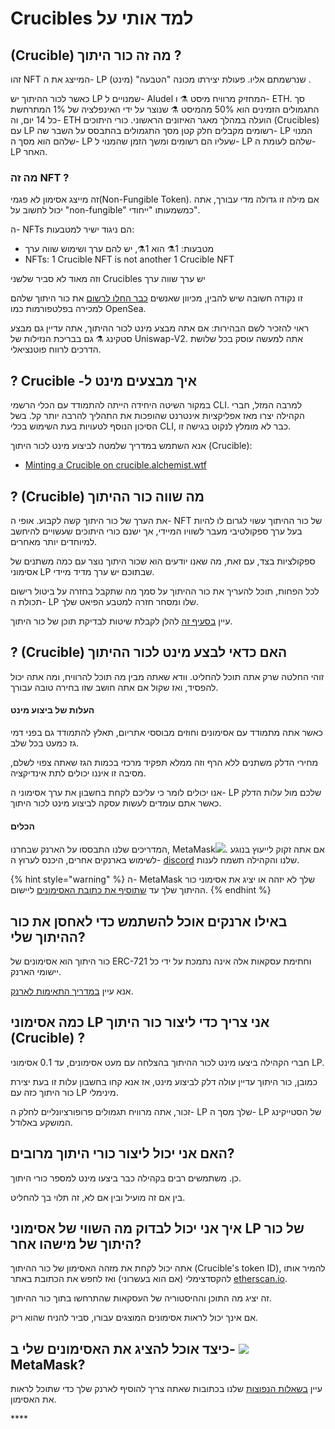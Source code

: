 # Crucibles למד אותי על

## \(Crucible\) מה זה כור היתוך ?

זהו NFT המייצג את ה- LP שנרשמתם אליו. פעולת יצירתו מכונה "הטבעה" \(מינט\) .

כאשר לכור ההיתוך יש LP שמנויים ל- Aludel המחזיק מרוויח מיסט ⚗️ ו- ETH. סך התגמולים הזמינים הוא 50% מהמיסט ️⚗️ שנוצר על ידי האינפלציה של 1% המתרחשת כל 14 יום, וה- ETH הועלה במהלך מאגר האיזונים הראשוני. כורי היתוכים \(Crucibles\) עם LP רשומים מקבלים חלק קטן מסך התגמולים בהתבסס על השבר שה- LP המנוי שלהם הוא מסך ה- LP שעליו הם רשומים ומשך הזמן שהמנוי ל- LP שלהם לעומת ה- LP האחר.

### מה זה NFT ?

זה מייצג אסימון לא פגמי\(Non-Fungible Token\). אם מילה זו גדולה מדי עבורך, אתה יכול לחשוב על "non-fungible" כמשמעותו "ייחודי".

ה- NFTs הם ניגוד ישיר למטבעות:

* מטבעות: 1⚗️ הוא 1⚗️, יש להם ערך ושימוש שווה ערך
* NFTs: 1 Crucible NFT is not another 1 Crucible NFT 

וזה מאוד לא סביר שלשני Crucibles יש ערך שווה ערך

זו נקודה חשובה שיש להבין, מכיוון שאנשים [כבר החלו לרשום](https://opensea.io/assets/0x54e0395cfb4f39bef66dbcd5bd93cca4e9273d56/620479970925497750675476517677400441094103376596) את כור היתוך שלהם למכירה בפלטפורמות כמו OpenSea.

ראוי להזכיר לשם הבהירות: אם אתה מבצע מינט לכור ההיתוך, אתה עדיין גם מבצע סטקינג ⚗️ גם בבריכת הנזילות של Uniswap-V2. אתה למעשה עוסק בכל שלושת הדרכים לרווח פוטנציאלי.

## ? Crucible -איך מבצעים מינט ל 

במקור השיטה היחידה הייתה להתמודד עם הכלי הרשמי CLI. למרבה המזל, חברי הקהילה יצרו מאז אפליקציות אינטרנט שהופכות את התהליך להרבה יותר קל. בשל הסיכון הנוסף לטעויות בעת השימוש בכלי CLI, כבר לא מומלץ לנקוט בגישה זו.

אנא השתמש במדריך שלמטה לביצוע מינט לכור היתוך \(Crucible\):

* [Minting a Crucible on crucible.alchemist.wtf](guides-crucible.alchemist.wtf/)

## ? \(Crucible\) מה שווה כור ההיתוך  

את הערך של כור היתוך קשה לקבוע. אופי ה- NFT של כור ההיתוך עשוי לגרום לו להיות בעל ערך ספקולטיבי מעבר לשוויו המיידי, אך ישנם כורי היתוכים שעשויים להיחשב למיוחדים יותר מאחרים.

ספקולציות בצד, עם זאת, מה שאנו יודעים הוא שכור היתוך נוצר עם כמה משתנים של אסימוני LP שבתוכם יש ערך מדיד מיידי.

לכל הפחות, תוכל להעריך את כור ההיתוך על סמך מה שתקבל בחזרה על ביטול רישום תכולת ה- LP שלו ומסחר חזרה למטבע הפיאט שלך.

עיין  [בסעיף זה](teach-me-about-crucibles.md#how-can-i-check-how-many-lp-tokens-someone-elses-crucible-is-worth) להלן לקבלת שיטות לבדיקת תוכן של כור היתוך.

##  ? \(Crucible\) האם כדאי לבצע מינט לכור ההיתוך

זוהי החלטה שרק אתה תוכל להחליט. וודא שאתה מבין מה תוכל להרוויח, ומה אתה יכול להפסיד, ואז שקול אם אתה חושב שזו בחירה טובה עבורך.

####  העלות של ביצוע מינט

כאשר אתה מתמודד עם אסימונים וחוזים מבוססי אתריום, תאלץ להתמודד גם בפני דמי גז כמעט בכל שלב.

מחירי הדלק משתנים ללא הרף וזה ממלא תפקיד מרכזי בכמות הגז שאתה צפוי לשלם, מסיבה זו איננו יכולים לתת אינדיקציה.

אנו יכולים לומר כי עליכם לקחת בחשבון את ערך אסימוני ה- LP שלכם מול עלות הדלק כאשר אתם עומדים לעשות עסקה לביצוע מינט לכור היתוך.

#### הכלים

המדריכים שלנו התבססו על הארנק שבחרנו, MetaMask![](../.gitbook/assets/metamask-fox.svg). אם אתה זקוק לייעוץ בנוגע לשימוש בארנקים אחרים, היכנס לערוץ ה- [discord](http://discord.alchemist.wtf) שלנו והקהילה תשמח לענות.

{% hint style="warning" %}
ה- MetaMask שלך לא יזהה או יציג את אסימוני כור ההיתוך שלך עד [שתוסיף את כתובת האסימונים](faq.md#why-cant-i-see-my-mist-in-my-wallet) ליישום.
{% endhint %}



## באילו ארנקים אוכל להשתמש כדי לאחסן את כור ההיתוך שלי?

כור היתוך הוא אסימונים של ERC-721 וחתימת עסקאות אלה אינה נתמכת על ידי כל יישומי הארנק.

אנא עיין [במדריך התאימות לארנק](wallet-compatibility.md).

## כמה אסימוני LP אני צריך כדי ליצור כור היתוך \(Crucible\) ?

חברי הקהילה ביצעו מינט לכור ההיתוך בהצלחה עם מעט אסימונים, עד 0.1 אסימוני LP.

כמובן, כור היתוך עדיין עולה דלק לביצוע מינט, אז אנא קחו בחשבון עלות זו בעת יצירת כור היתוך כזה עם LP מינימלי.

זכור, אתה מרוויח תגמולים פרופורציונליים לחלק ה- LP שלך מסך ה- LP של הסטייקינג המושקע באלודל.

## האם אני יכול ליצור כורי היתוך מרובים?

כן. משתמשים רבים בקהילה כבר ביצעו מינט למספר כורי היתוך. 

בין אם זה מועיל ובין אם לא, זה תלוי בך להחליט.

## איך אני יכול לבדוק מה השווי של אסימוני LP של כור היתוך של מישהו אחר?

אתה יכול לקחת את מזהה האסימון של כור ההיתוך \(Crucible's token ID\), להמיר אותו להקסדצימלי \(אם הוא בעשרוני\) ואז לחפש את הכתובת באתר [etherscan.io](https://etherscan.io).

זה יציג מה התוכן וההיסטוריה של העסקאות שהתרחשו בתוך כור ההיתוך.

אם אינך יכול לראות אסימונים המוצגים עבורו, סביר להניח שהוא ריק.

##   כיצד אוכל להציג את האסימונים שלי ב- ![](../.gitbook/assets/metamask-fox.svg) MetaMask?

עיין [בשאלות הנפוצות](faq.md#why-cant-i-see-my-mist-in-my-wallet) שלנו בכתובות שאתה צריך להוסיף לארנק שלך כדי שתוכל לראות את האסימון.

\*\*\*\*

